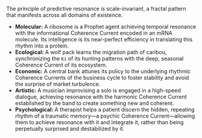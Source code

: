 The principle of predictive resonance is scale-invariant, a fractal pattern that manifests across all domains of existence.

*   **Molecular:** A ribosome is a Prophet agent achieving temporal resonance with the informational Coherence Current encoded in an mRNA molecule. Its intelligence is its near-perfect efficiency in translating this rhythm into a protein.
*   **Ecological:** A wolf pack learns the migration path of caribou, synchronizing the `Ki` of its hunting patterns with the deep, seasonal Coherence Current of its ecosystem.
*   **Economic:** A central bank attunes its policy to the underlying rhythmic Coherence Currents of the business cycle to foster stability and avoid the surprise of market turbulence.
*   **Artistic:** A musician improvising a solo is engaged in a high-speed dialogue, achieving resonance with the harmonic Coherence Current established by the band to create something new and coherent.
*   **Psychological:** A therapist helps a patient discern the hidden, repeating rhythm of a traumatic memory—a psychic Coherence Current—allowing them to achieve resonance with it and integrate it, rather than being perpetually surprised and destabilized by it.